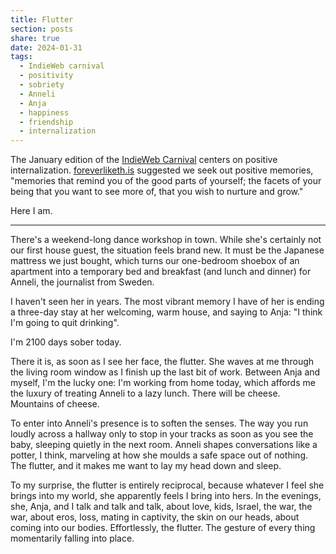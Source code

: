 ```yaml
---
title: Flutter
section: posts
share: true
date: 2024-01-31
tags:
  - IndieWeb carnival
  - positivity
  - sobriety
  - Anneli
  - Anja
  - happiness
  - friendship
  - internalization
---
```


The January edition of the [IndieWeb Carnival](https://foreverliketh.is/blog/indieweb-carnival-january-2024-positive-internalization/) centers on positive internalization. [foreverliketh.is](https://foreverliketh.is/) suggested we seek out positive memories, "memories that remind you of the good parts of yourself; the facets of your being that you want to see more of, that you wish to nurture and grow."

Here I am.

---

There's a weekend-long dance workshop in town. While she's certainly not our first house guest, the situation feels brand new. It must be the Japanese mattress we just bought, which turns our one-bedroom shoebox of an apartment into a temporary bed and breakfast (and lunch and dinner) for Anneli, the journalist from Sweden. 

I haven't seen her in years. The most vibrant memory I have of her is ending a three-day stay at her welcoming, warm house, and saying to Anja: "I think I'm going to quit drinking".

I'm 2100 days sober today.

There it is, as soon as I see her face, the flutter. She waves at me through the living room window as I finish up the last bit of work. Between Anja and myself, I'm the lucky one: I'm working from home today, which affords me the luxury of treating Anneli to a lazy lunch. There will be cheese. Mountains of cheese.

To enter into Anneli's presence is to soften the senses. The way you run loudly across a hallway only to stop in your tracks as soon as you see the baby, sleeping quietly in the next room. Anneli shapes conversations like a potter, I think, marveling at how she moulds a safe space out of nothing. The flutter, and it makes me want to lay my head down and sleep. 

To my surprise, the flutter is entirely reciprocal, because whatever I feel she brings into my world, she apparently feels I bring into hers. In the evenings, she, Anja, and I talk and talk and talk, about love, kids, Israel, the war, the war, about eros, loss, mating in captivity, the skin on our heads, about coming into our bodies. Effortlessly, the flutter. The gesture of every thing momentarily falling into place.

 